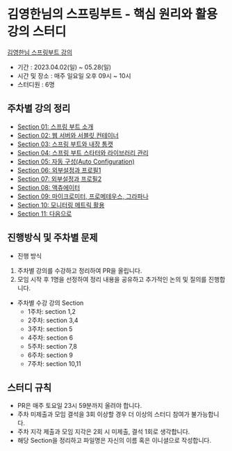 # 김영한님의 스프링부트 - 핵심 원리와 활용 강의 스터디

[김영한님 스프링부트 강의](https://www.inflearn.com/course/%EC%8A%A4%ED%94%84%EB%A7%81%EB%B6%80%ED%8A%B8-%ED%95%B5%EC%8B%AC%EC%9B%90%EB%A6%AC-%ED%99%9C%EC%9A%A9)

- 기간 : 2023.04.02(일) ~ 05.28(일)
- 시간 및 장소 : 매주 일요일 오후 09시 ~ 10시
- 스터디원 : 6명

## 주차별 강의 정리

- [Section 01: 스프링 부트 소개](https://github.com/Learning-Is-Vital-In-Development/23-8-SpringBoot/tree/main/section01)
- [Section 02: 웹 서버와 서블릿 컨테이너](https://github.com/Learning-Is-Vital-In-Development/23-8-SpringBoot/tree/main/section02)
- [Section 03: 스프링 부트와 내장 톰캣](https://github.com/Learning-Is-Vital-In-Development/23-8-SpringBoot/tree/main/section03)
- [Section 04: 스프링 부트 스타터와 라이브러리 관리](https://github.com/Learning-Is-Vital-In-Development/23-8-SpringBoot/tree/main/section04)
- [Section 05: 자동 구성(Auto Configuration)](https://github.com/Learning-Is-Vital-In-Development/23-8-SpringBoot/tree/main/section05)
- [Section 06: 외부설정과 프로필1](https://github.com/Learning-Is-Vital-In-Development/23-8-SpringBoot/tree/main/section06)
- [Section 07: 외부설정과 프로필2](https://github.com/Learning-Is-Vital-In-Development/23-8-SpringBoot/tree/main/section07)
- [Section 08: 액츄에이터](https://github.com/Learning-Is-Vital-In-Development/23-8-SpringBoot/tree/main/section08)
- [Section 09: 마이크로미터, 프로메테우스, 그라파나](https://github.com/Learning-Is-Vital-In-Development/23-8-SpringBoot/tree/main/section09)
- [Section 10: 모니터링 메트릭 활용](https://github.com/Learning-Is-Vital-In-Development/23-8-SpringBoot/tree/main/section10)
- [Section 11: 다음으로](https://github.com/Learning-Is-Vital-In-Development/23-8-SpringBoot/tree/main/section11)

## 진행방식 및 주차별 문제

- 진행 방식

1. 주차별 강의를 수강하고 정리하여 PR을 올립니다.
2. 모임 시작 후 1명을 선정하여 정리 내용을 공유하고 추가적인 논의 및 질의를 진행합니다.

- 주차별 수강 강의 Section
  - 1주차: section 1,2  
  - 2주차: section 3,4  
  - 3주차: section 5
  - 4주차: section 6
  - 5주차: section 7,8
  - 6주차: section 9
  - 7주차: section 10,11
  
## 스터디 규칙

- PR은 매주 토요일 23시 59분까지 올려야 합니다.
- 주차 미제출과 모임 결석을 3회 이상할 경우 더 이상의 스터디 참여가 불가능합니다.
- 주차 지각 제출과 모임 지각은 2회 시 미제출, 결석 1회로 생각합니다.
- 해당 Section을 정리하고 파일명은 자신의 이름 혹은 이니셜으로 작성합니다.
